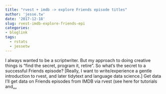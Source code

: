 ```yaml
---
title: "rvest + imdb -> explore Friends episode titles"
author: 'jesse.tw'
date: '2017-12-18'
slug: rvest-imdb-explore-friends-epi
categories:
- bloglink
tags:
  - rstats
  - jessetw
---
```


I always wanted to be a scriptwriter. But my approach to doing creative things is “find the secret, program it, retire”. So what’s the secret to a successful Friends episode? [Really, I want to write/experience a gentle introduction to rvest, and later tidytext and language data science.] Get data I’ll get data on Friends episodes from IMDB via rvest (see here for tutorials and[... <i class="fas fa-external-link-alt"></i>](https://jesse.tw/post/2017-12-18-rvest-friends-episodes/)

